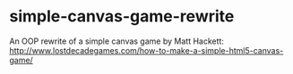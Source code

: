 simple-canvas-game-rewrite
==========================

An OOP rewrite of a simple canvas game by Matt Hackett: http://www.lostdecadegames.com/how-to-make-a-simple-html5-canvas-game/
